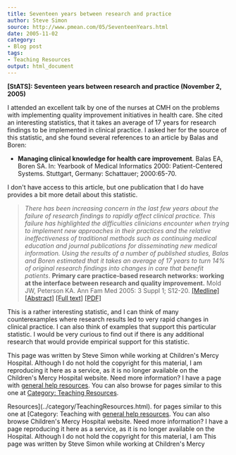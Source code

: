 ```yaml
---
title: Seventeen years between research and practice
author: Steve Simon
source: http://www.pmean.com/05/SeventeenYears.html
date: 2005-11-02
category:
- Blog post
tags:
- Teaching Resources
output: html_document
---
```

**[StATS]: Seventeen years between research and
practice (November 2, 2005)**

I attended an excellent talk by one of the nurses at CMH on the problems
with implementing quality improvement initiatives in health care. She
cited an interesting statistics, that it takes an average of 17 years
for research findings to be implemented in clinical practice. I asked
her for the source of this statistic, and she found several references
to an article by Balas and Boren:

-   **Managing clinical knowledge for health care improvement**. Balas
    EA, Boren SA. In: Yearbook of Medical Informatics 2000:
    Patient-Centered Systems. Stuttgart, Germany: Schattauer;
    2000:65-70.

I don\'t have access to this article, but one publication that I do have
provides a bit more detail about this statistic.

> *There has been increasing concern in the last few years about the
> failure of research findings to rapidly affect clinical practice. This
> failure has highlighted the difficulties clinicians encounter when
> trying to implement new approaches in their practices and the relative
> ineffectiveness of traditional methods such as continuing medical
> education and journal publications for disseminating new medical
> information. Using the results of a number of published studies, Balas
> and Boren estimated that it takes an average of 17 years to turn 14%
> of original research findings into changes in care that benefit
> patients*. **Primary care practice-based research networks: working at
> the interface between research and quality improvement.** Mold JW,
> Peterson KA. Ann Fam Med 2005: 3 Suppl 1; S12-20.
> [\[Medline\]](http://www.ncbi.nlm.nih.gov/entrez/query.fcgi?cmd=Retrieve&db=PubMed&list_uids=15928213&dopt=Abstract)
> [\[Abstract\]](http://www.annfammed.org/cgi/content/abstract/3/suppl_1/s12)
> [\[Full
> text\]](http://www.annfammed.org/cgi/content/full/3/suppl_1/s12)
> [\[PDF\]](http://www.annfammed.org/cgi/reprint/3/suppl_1/s12.pdf)

This is a rather interesting statistic, and I can think of many
counterexamples where research results led to very rapid changes in
clinical practice. I can also think of examples that support this
particular statistic. I would be very curious to find out if there is
any additional research that would provide empirical support for this
statistic.

This page was written by Steve Simon while working at Children\'s Mercy
Hospital. Although I do not hold the copyright for this material, I am
reproducing it here as a service, as it is no longer available on the
Children\'s Mercy Hospital website. Need more information? I have a page
with [general help resources](../GeneralHelp.html). You can also browse
for pages similar to this one at [Category: Teaching
Resources](../category/TeachingResources.html).
<!---More--->
Resources](../category/TeachingResources.html).
for pages similar to this one at [Category: Teaching
with [general help resources](../GeneralHelp.html). You can also browse
Children\'s Mercy Hospital website. Need more information? I have a page
reproducing it here as a service, as it is no longer available on the
Hospital. Although I do not hold the copyright for this material, I am
This page was written by Steve Simon while working at Children\'s Mercy

<!---Do not use
**[StATS]: Seventeen years between research and
This page was written by Steve Simon while working at Children\'s Mercy
Hospital. Although I do not hold the copyright for this material, I am
reproducing it here as a service, as it is no longer available on the
Children\'s Mercy Hospital website. Need more information? I have a page
with [general help resources](../GeneralHelp.html). You can also browse
for pages similar to this one at [Category: Teaching
Resources](../category/TeachingResources.html).
--->

